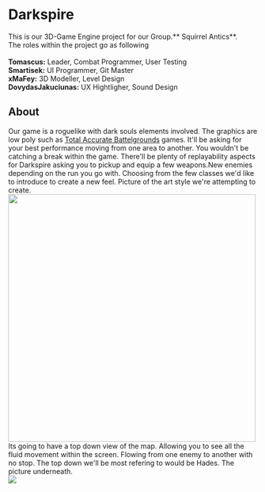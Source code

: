 # Darkspire 
This is our 3D-Game Engine project for our Group.** Squirrel Antics**. <br />The roles within the project go as following <br /><br />
**Tomascus:** Leader, Combat Programmer, User Testing<br />
**Smartisek:** UI Programmer, Git Master<br />
**xMaFey:** 3D Modeller, Level Design<br />
**DovydasJakuciunas:** UX Hightligher, Sound Design<br />

## About

Our game is a roguelike with dark souls elements involved. The graphics are low poly such as [Total Accurate Battelgrounds](https://www.google.com/search?client=opera-gx&hs=1oH&sca_esv=83baeecfea64ff8d&sxsrf=ADLYWILtO-cVCopZaaGVwWsV8KQPM91lxg:1728564400915&q=totally+accurate+battle+simulator&udm=2&fbs=AEQNm0Aa4sjWe7Rqy32pFwRj0UkWd8nbOJfsBGGB5IQQO6L3J7pRxUp2pI1mXV9fBsfh39KRvAkf_RbLmqO8b2Na6CPIBLMA2-hsroqVtXn5etlxxwf68tQxJ2N2uG9qHFf3SeDUe-Q9UTbzyXHp_UgmMIZPJedoOQbXjnExXFviOh_YBSq89Os&sa=X&ved=2ahUKEwiJ5NmY7IOJAxWZVkEAHaGFEScQtKgLegQIDxAB&biw=2087&bih=1031&dpr=0.9#vhid=c-hMFUeF6N2RpM&vssid=mosaic) games. It'll be asking for your best performance moving from one area to another. You wouldn't be catching a break within the game. There'll be plenty of replayability aspects for Darkspire asking you to pickup and equip a few weapons.New enemies depending on the run you go with. Choosing from the few classes we'd like to introduce to create a new feel. Picture of the art style we're attempting to create. <br />
<img src="https://i.kinja-img.com/image/upload/c_fit,q_60,w_1315/ha2xqcsworijykieo3bh.jpg" width="500"> <br />
Its going to have a top down view of the map. Allowing you to see all the fluid movement within the screen. Flowing from one enemy to another with no stop. The top down we'll be most refering to would be Hades. The picture underneath.<br /> <img src= "https://oyster.ignimgs.com/mediawiki/apis.ign.com/hades/2/26/20200917104133_1.jpg?width=450"> <br />
